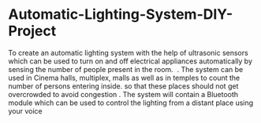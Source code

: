 # Automatic-Lighting-System-DIY-Project
 To create an automatic lighting system with the help of ultrasonic sensors which can be used to turn on and off electrical appliances automatically by sensing the number of people present in the room.   . The system can be used in Cinema halls, multiplex, malls as well as in temples to count the number of persons entering inside. so that these places should not get overcrowded to avoid congestion  . The system will contain a Bluetooth module which can be used to control the lighting from a distant place using your voice
